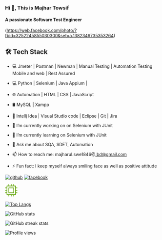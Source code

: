 ### Hi 👋, This is Majhar Towsif
#### A passionate Software Test Engineer
(https://web.facebook.com/photo/?fbid=3252245855030300&set=a.1382349735353264)


## 🛠 Tech Stack 
- 💻   Jmeter | Postman | Newman | Manual Testing | Automation Testing Mobile and web | Rest Assured 
- 💻   Python | Selenium | Java  Appium | 
- 🌐   Automation | HTML | CSS | JavaScript 
- 🛢   MySQL | Xampp 
- 🔧 Intellj Idea | Visual Studio code | Eclipse | Git | Jira 

- 🔭 I’m currently working on  on Selenium with JUnit 
- 🌱 I’m currently learning on Selenium with JUnit 
- 💬 Ask me about SQA, SDET, Automation 
- 📫 How to reach me: majharul.swe1846@.bd@gmail.com 
- ⚡ Fun fact: I keep myself always smiling face as well as positive attitude 


[<img src='https://cdn.jsdelivr.net/npm/simple-icons@3.0.1/icons/github.svg' alt='github' height='40'>](https://github.com/Majhar-98)  [<img src='https://cdn.jsdelivr.net/npm/simple-icons@3.0.1/icons/facebook.svg' alt='facebook' height='40'>](https://www.facebook.com/https://web.facebook.com/towsif.sumon)  

<a href='https://docs.github.com/en/developers'><img src='https://raw.githubusercontent.com/acervenky/animated-github-badges/master/assets/devbadge.gif' width='40' height='40'></a> 

[![Top Langs](https://github-readme-stats.vercel.app/api/top-langs/?username=Majhar-98)](https://github.com/anuraghazra/github-readme-stats)

![GitHub stats](https://github-readme-stats.vercel.app/api?username=Majhar-98&show_icons=true&count_private=true)  

![GitHub streak stats](https://streak-stats.demolab.com/?user=Majhar-98)  

![Profile views](https://gpvc.arturio.dev/Majhar-98)  
